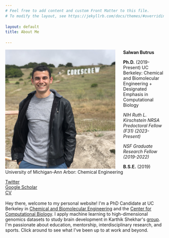 ```yaml
---
# Feel free to add content and custom Front Matter to this file.
# To modify the layout, see https://jekyllrb.com/docs/themes/#overriding-theme-defaults

layout: default
title: About Me

---
```

<img src="/images/IMG_1149.jpg" alt="Headshot" style="float:left;padding-right:25px;width:350px;height:auto;">

**Salwan Butrus**

**Ph.D.** (2019-Present) UC Berkeley: Chemical and Biomolecular Engineering + Designated Emphasis in Computational Biology 

_NIH Ruth L. Kirschstein NRSA Predoctoral Fellow (F31) (2023-Present)_

_NSF Graduate Research Fellow (2019-2022)_

**B.S.E.** (2019) University of Michigan-Ann Arbor: Chemical Engineering

[Twitter](https://twitter.com/salwan_butrus)<br>
[Google Scholar](https://scholar.google.com/citations?user=KeJps5YAAAAJ&hl=en)<br>
[CV](/files/ButrusSalwanCV.pdf)
<br><br>
Hey there, welcome to my personal website! I'm a PhD Candidate at UC Berkeley in [Chemical and Biomolecular Engineering](https://chemistry.berkeley.edu/cbe) and the [Center for Computational Biology](https://ccb.berkeley.edu/). I apply machine learning to high-dimensional genomics datasets to study brain development in Karthik Shekhar's [group](https://www.shekharlab.net/). I'm passionate about education, mentorship, interdisciplinary research, and sports. Click around to see what I've been up to at work and beyond.   

